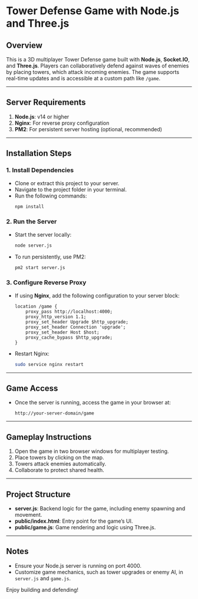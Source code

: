 # Tower Defense Game with Node.js and Three.js

## Overview
This is a 3D multiplayer Tower Defense game built with **Node.js**, **Socket.IO**, and **Three.js**. Players can collaboratively defend against waves of enemies by placing towers, which attack incoming enemies. The game supports real-time updates and is accessible at a custom path like `/game`.

---

## Server Requirements
1. **Node.js**: v14 or higher
2. **Nginx**: For reverse proxy configuration
3. **PM2**: For persistent server hosting (optional, recommended)

---

## Installation Steps
### 1. Install Dependencies
- Clone or extract this project to your server.
- Navigate to the project folder in your terminal.
- Run the following commands:
  ```bash
  npm install
  ```

### 2. Run the Server
- Start the server locally:
  ```bash
  node server.js
  ```
- To run persistently, use PM2:
  ```bash
  pm2 start server.js
  ```

### 3. Configure Reverse Proxy
- If using **Nginx**, add the following configuration to your server block:
  ```
  location /game {
      proxy_pass http://localhost:4000;
      proxy_http_version 1.1;
      proxy_set_header Upgrade $http_upgrade;
      proxy_set_header Connection 'upgrade';
      proxy_set_header Host $host;
      proxy_cache_bypass $http_upgrade;
  }
  ```
- Restart Nginx:
  ```bash
  sudo service nginx restart
  ```

---

## Game Access
- Once the server is running, access the game in your browser at:
  ```
  http://your-server-domain/game
  ```

---

## Gameplay Instructions
1. Open the game in two browser windows for multiplayer testing.
2. Place towers by clicking on the map.
3. Towers attack enemies automatically.
4. Collaborate to protect shared health.

---

## Project Structure
- **server.js**: Backend logic for the game, including enemy spawning and movement.
- **public/index.html**: Entry point for the game’s UI.
- **public/game.js**: Game rendering and logic using Three.js.

---

## Notes
- Ensure your Node.js server is running on port 4000.
- Customize game mechanics, such as tower upgrades or enemy AI, in `server.js` and `game.js`.

Enjoy building and defending!
